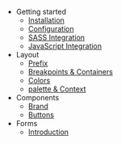 <!-- _sidebar.md -->

- Getting started
  - [Installation](./getting-started/installation.md)
  - [Configuration](./getting-started/configuration.md)
  - [SASS Integration](./getting-started/sass-integration.md)
  - [JavaScript Integration](./getting-started/js-integration.md)
- Layout
  - [Prefix](./layout/prefix.md)
  - [Breakpoints & Containers](./layout/breakpoints.md)
  - [Colors](./layout/colors.md)
  - [palette & Context](./layout/palette.md)
  <!-- - [Grid](./layout/grid.md) -->
  <!-- - [Themes](./layout/themes.md) -->
  <!-- - [Transitions](./layout/transitions.md) -->
- Components
  <!-- - [Introduction](./components//README.md) -->
  <!-- - [Accordions](./components/accordion.md) -->
  <!-- - [Alerts](./components/alert.md) -->
  <!-- - [Analytics](./components/analytics.md) -->
  <!-- - [Announcement](./components/analytics.md) -->
  - [Brand](./components/brand.md)
  - [Buttons](./components/buttons.md)
  <!-- - [Copyright](./components/copyright.md) -->
  <!-- - [link](./components/link.md) -->
  <!-- - [Rotators](./components/rotator.md) -->
  <!-- - [Scroll to top](./components/scroll-to-top.md) -->
  <!-- - [Tickers](./components/ticker.md) -->
- Forms
  - [Introduction](./components//README.md)